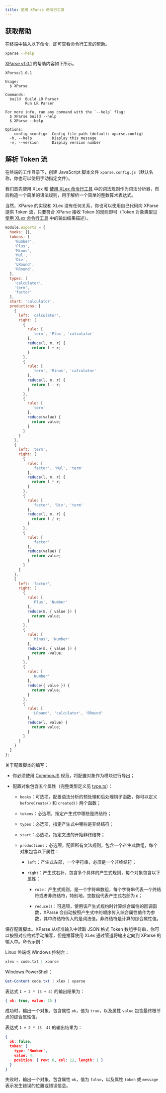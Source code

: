 ```yaml
---
title: 使用 XParse 命令行工具
---
```


## 获取帮助

在终端中输入以下命令，即可查看命令行工具的帮助。

```bash
xparse --help
```

[XParse v1.0.1](https://www.npmjs.com/package/@xlor/xparse) 的帮助内容如下所示。

```text
XParse/1.0.1

Usage:
  $ XParse

Commands:
  build  Build LR Parser
         Run LR Parser

For more info, run any command with the `--help` flag:
  $ XParse build --help
  $ XParse --help

Options:
  --config <config>  Config file path (default: xparse.config)
  -h, --help         Display this message
  -v, --version      Display version number
```

## 解析 Token 流

在终端的工作目录下，创建 JavaScript 脚本文件 `xparse.config.js`（默认名称，你也可以使用手动指定文件）。

我们首先使用 XLex 和 [使用 XLex 命令行工具](/xlex/usage.html#解析代码文本串) 中的词法规则作为词法分析器，然后构造一个简单的语法规则，用于解析一个简单的整数算术表达式。

当然，XParse 的实现和 XLex 没有任何关系，你也可以使用自己代码向 XParse 提供 Token 流，只要符合 XParse 接收 Token 的规则即可（Token 对象类型见 [使用 XLex 命令行工具](/xlex/usage.html#解析代码文本串) 中的输出结果描述）。

```js
module.exports = {
  hooks: {},
  tokens: [
    'Number',
    'Plus',
    'Minus',
    'Mul',
    'Div',
    'LRound',
    'RRound',
  ],
  types: [
    'calculator',
    'term',
    'factor'
  ],
  start: 'calculator',
  productions: [
    {
      left: 'calculator',
      right: [
        {
          rule: [
            'term', 'Plus', 'calculator'
          ],
          reduce(l, m, r) {
            return l + r;
          }
        },
        {
          rule: [
            'term', 'Minus', 'calculator'
          ],
          reduce(l, m, r) {
            return l - r;
          }
        },
        {
          rule: [
            'term'
          ],
          reduce(value) {
            return value;
          }
        }
      ]
    },
    {
      left: 'term',
      right: [
        {
          rule: [
            'factor', 'Mul', 'term'
          ],
          reduce(l, m, r) {
            return l * r;
          }
        },
        {
          rule: [
            'factor', 'Div', 'term'
          ],
          reduce(l, m, r) {
            return l / r;
          }
        },
        {
          rule: [
            'factor'
          ],
          reduce(value) {
            return value;
          }
        }
      ]
    },
    {
      left: 'factor',
      right: [
        {
          rule: [
            'Plus', 'Number'
          ],
          reduce(m, { value }) {
            return value;
          }
        },
        {
          rule: [
            'Minus', 'Number'
          ],
          reduce(m, { value }) {
            return -value;
          }
        },
        {
          rule: [
            'Number'
          ],
          reduce({ value }) {
            return value;
          }
        },
        {
          rule: [
            'LRound', 'calculator', 'RRound'
          ],
          reduce(l, value) {
            return value;
          }
        }
      ]
    }
  ]
};
```

关于配置脚本的编写：

+ 你必须使用 [CommonJS](http://www.commonjs.org/) 规范，将配置对象作为模块进行导出；

+ 配置对象包含五个属性（完整类型定义见 [type.ts](https://github.com/LonelyKuma/XParse/blob/master/src/LRparser/type.ts#L22)）：

  + `hooks`：可选项，配置语法分析的预处理和后处理钩子函数，你可以定义 `beforeCreate()` 和 `created()` 两个函数；

  + `tokens`：必选项，指定产生式中哪些是终结符；

  + `types`：必选项，指定产生式中哪些是非终结符；

  + `start`：必选项，指定文法的开始非终结符；

  + `productions`：必选项，配置所有文法规则，包含一个产生式数组，每个对象包含以下属性：

    + `left`：产生式左部，一个字符串，必须是一个非终结符；

    + `right`：产生式右补，包含多个具体的产生式规则，每个对象包含以下属性：

      + `rule`：产生式规则，是一个字符串数组，每个字符串代表一个终结符或者非终结符，特别地，空数组代表产生式右部为 ε；

      + `reduce()`：可选项，使用该产生式规约时计算综合属性的回调函数，XParse 会自动按照产生式中的顺序传入综合属性值作为参数，其中终结符传入的是词法值，非终结符是计算的综合属性值。

保存配置脚本。XParse 从标准输入中读取 JSON 格式 Token 数组字符串，你可以按照对应格式手动编写，但是推荐使用 XLex 通过管道将输出定向到 XParse 的输入中。命令示例：

Linux 终端或 Windows 控制台：

```bash
xlex < code.txt | xparse
```

Windows PowerShell：

```powershell
Get-Content code.txt | xlex | xparse
```

表达式 `1 + 2 * (3 + 4)` 的输出结果为：

```json
{ ok: true, value: 15 }
```

成功时，输出一个对象，包含属性 `ok`，值为 `true`，以及属性 `value` 包含最终根节点的综合属性值。

表达式 `1 + 2 * (3  4)` 的输出结果为：

```json
{
  ok: false,
  token: {
    type: 'Number',
    value: 4,
    position: { row: 0, col: 12, length: 1 }
  }
}
```

失败时，输出一个对象，包含属性 `ok`，值为 `false`，以及属性 `token` 或 `message` 表示发生错误的位置或错误信息。
